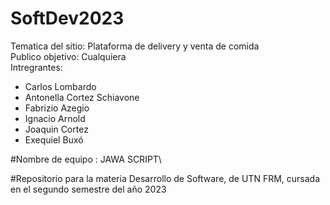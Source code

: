 # SoftDev2023
Tematica del sitio: Plataforma de delivery y venta de comida\
Publico objetivo: Cualquiera\
Intregrantes:
 - Carlos Lombardo
 - Antonella Cortez Schiavone
 - Fabrizio Azegio
 - Ignacio Arnold
 - Joaquin Cortez
 - Exequiel Buxó
   
#Nombre de equipo : JAWA SCRIPT\

#Repositorio para la materia Desarrollo de Software, de UTN FRM, cursada en el segundo semestre del año 2023
